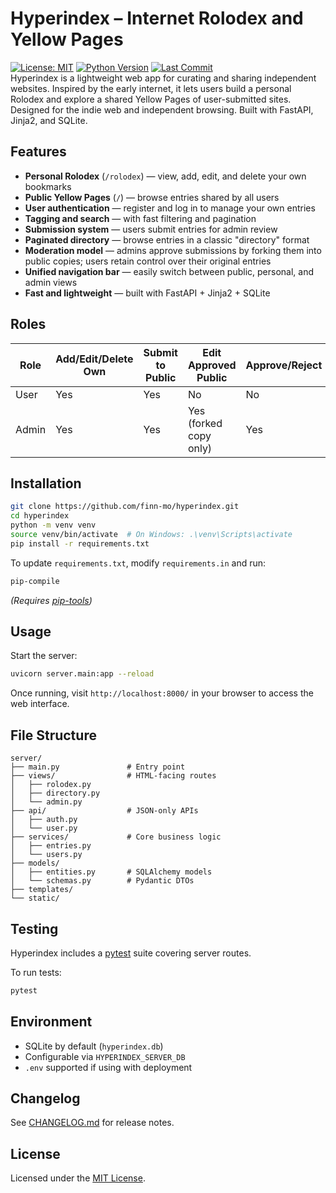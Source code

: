 # Hyperindex – Internet Rolodex and Yellow Pages
[![License: MIT](https://img.shields.io/badge/License-MIT-blue.svg)](LICENSE)
[![Python Version](https://img.shields.io/badge/python-3.8+-blue.svg)](https://www.python.org/)
[![Last Commit](https://img.shields.io/github/last-commit/finn-mo/hyperindex?cacheSeconds=3600)](https://github.com/finn-mo/hyperindex/commits/main)  
Hyperindex is a lightweight web app for curating and sharing independent websites. Inspired by the early internet, it lets users build a personal Rolodex and explore a shared Yellow Pages of user-submitted sites. Designed for the indie web and independent browsing. Built with FastAPI, Jinja2, and SQLite.

## Features
- **Personal Rolodex** (`/rolodex`) — view, add, edit, and delete your own bookmarks
- **Public Yellow Pages** (`/`) — browse entries shared by all users
- **User authentication** — register and log in to manage your own entries
- **Tagging and search** — with fast filtering and pagination
- **Submission system** — users submit entries for admin review
- **Paginated directory** — browse entries in a classic "directory" format
- **Moderation model** — admins approve submissions by forking them into public copies; users retain control over their original entries
- **Unified navigation bar** — easily switch between public, personal, and admin views
- **Fast and lightweight** — built with FastAPI + Jinja2 + SQLite

## Roles
| Role  | Add/Edit/Delete Own  | Submit to Public  | Edit Approved Public  | Approve/Reject |
|-------|----------------------|-------------------|-----------------------|----------------|
| User  | Yes                  | Yes               | No                    | No             |
| Admin | Yes                  | Yes               | Yes (forked copy only)| Yes            |


## Installation
```bash
git clone https://github.com/finn-mo/hyperindex.git
cd hyperindex
python -m venv venv
source venv/bin/activate  # On Windows: .\venv\Scripts\activate
pip install -r requirements.txt
```

To update `requirements.txt`, modify `requirements.in` and run:
```bash
pip-compile
```
*(Requires [pip-tools](https://github.com/jazzband/pip-tools))*

## Usage
Start the server:
```bash
uvicorn server.main:app --reload
```
Once running, visit `http://localhost:8000/` in your browser to access the web interface.

## File Structure
```
server/
├── main.py               # Entry point
├── views/                # HTML-facing routes
│   ├── rolodex.py
│   ├── directory.py
│   └── admin.py
├── api/                  # JSON-only APIs
│   ├── auth.py
│   └── user.py
├── services/             # Core business logic
│   ├── entries.py
│   └── users.py
├── models/
│   ├── entities.py       # SQLAlchemy models
│   └── schemas.py        # Pydantic DTOs
├── templates/
└── static/
```

## Testing
Hyperindex includes a [pytest](https://docs.pytest.org/) suite covering server routes.

To run tests:
```bash
pytest
```

## Environment
- SQLite by default (`hyperindex.db`)
- Configurable via `HYPERINDEX_SERVER_DB`
- `.env` supported if using with deployment

## Changelog
See [CHANGELOG.md](CHANGELOG.md) for release notes.

## License
Licensed under the [MIT License](LICENSE).